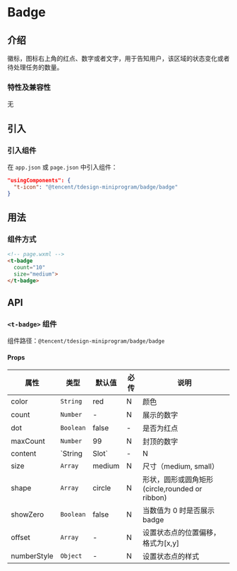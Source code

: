 # Badge 

## 介绍

徽标，图标右上角的红点、数字或者文字，用于告知用户，该区域的状态变化或者待处理任务的数量。

### 特性及兼容性

无

## 引入

### 引入组件

在 `app.json` 或 `page.json` 中引入组件：

```json
"usingComponents": {
  "t-icon": "@tencent/tdesign-miniprogram/badge/badge"
}
```

## 用法

### 组件方式

```html
<!-- page.wxml -->
<t-badge
  count="10"
  size="medium">
</t-badge>
```

## API

### `<t-badge>` 组件

组件路径：`@tencent/tdesign-miniprogram/badge/badge`

#### Props

| 属性        | 类型                        | 默认值 | 必传 | 说明                              |
| ----------- | --------------------------- | ------ | ---- | --------------------------------- |
| color       | `String`                      | red    | N    | 颜色                              |
| count       | `Number`                      | -      | N    | 展示的数字                        |
| dot         | `Boolean`                     | false  | -    | 是否为红点                        |
| maxCount    | `Number`                      | 99     | N    | 封顶的数字                        |
| content     | `String | Slot`               | -      | N    | 自定义文字                        |
| size        | `Array`                       | medium | N    | 尺寸（medium, small）             |
| shape       | `Array`                       | circle | N    | 形状，圆形或圆角矩形 (circle,rounded or ribbon) |
| showZero    | `Boolean`                     | false  | N    | 当数值为 0 时是否展示 badge       |
| offset      | `Array`                       | -      | N    | 设置状态点的位置偏移，格式为[x,y] |
| numberStyle | `Object`                      | -      | N    | 设置状态点的样式                  |

